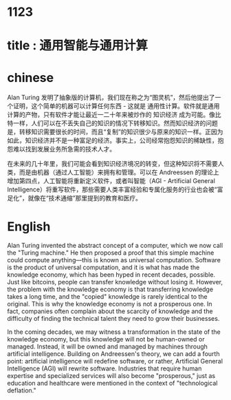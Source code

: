 # 1123

# title : 通用智能与通用计算
# chinese

Alan Turing 发明了抽象版的计算机，我们现在称之为“图灵机”，然后他提出了一个证明，这个简单的机器可以计算任何东西 - 这就是 通用性计算。软件就是通用计算的产物，只有软件才能让最近一二十年来被炒作的 知识经济 成为可能。像比特一样，人们可以在不丢失自己的知识的情况下转移知识。然而知识经济的问题是，转移知识需要很长的时间，而且“复制”的知识很少与原来的知识一样。正因为如此，知识经济并不是一种富足的经济。事实上，公司经常抱怨知识的稀缺性，抱怨难以找到发展业务所急需的技术人才。

在未来的几十年里，我们可能会看到知识经济境况的转变，但这种知识将不需要人类，而是由机器（通过人工智能）来拥有和管理。可以在 Andreessen 的理论上增加第四点，人工智能将重新定义软件，或者叫智能（AGI - Artificial General Intelligence）将重写软件，那些需要人类丰富经验和专属化服务的行业也会被“富足化”，就像在“技术通缩”那里提到的教育和医疗。

# English

Alan Turing invented the abstract concept of a computer, which we now call the "Turing machine." He then proposed a proof that this simple machine could compute anything—this is known as universal computation. Software is the product of universal computation, and it is what has made the knowledge economy, which has been hyped in recent decades, possible. Just like bitcoins, people can transfer knowledge without losing it. However, the problem with the knowledge economy is that transferring knowledge takes a long time, and the "copied" knowledge is rarely identical to the original. This is why the knowledge economy is not a prosperous one. In fact, companies often complain about the scarcity of knowledge and the difficulty of finding the technical talent they need to grow their businesses.

In the coming decades, we may witness a transformation in the state of the knowledge economy, but this knowledge will not be human-owned or managed. Instead, it will be owned and managed by machines through artificial intelligence. Building on Andreessen's theory, we can add a fourth point: artificial intelligence will redefine software, or rather, Artificial General Intelligence (AGI) will rewrite software. Industries that require human expertise and specialized services will also become "prosperous," just as education and healthcare were mentioned in the context of "technological deflation."

